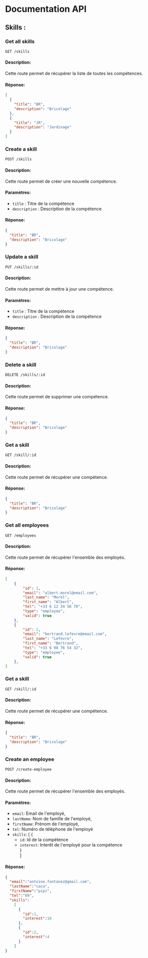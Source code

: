 # Documentation API

## Skills :

### Get all skills

```http
GET /skills
```

#### Description:
Cette route permet de récupérer la liste de toutes les compétences.

#### Réponse:
```json
[
  {
    "title": "BR",
    "description": "Bricolage"
  },
  {
    "title": "JR",
    "description": "Jardinage"
  }
]
```

### Create a skill

```http
POST /skills
```

#### Description:
Cette route permet de créer une nouvelle compétence.

#### Paramètres:
- `title` : Titre de la compétence
- `description` : Description de la compétence

#### Réponse:
```json
{
  "title": "BR",
  "description": "Bricolage"
}
```

### Update a skill

```http
PUT /skills/:id
```

#### Description:
Cette route permet de mettre à jour une compétence.

#### Paramètres:
- `title` : Titre de la compétence
- `description` : Description de la compétence

#### Réponse:
```json
{
  "title": "BR",
  "description": "Bricolage"
}
```

### Delete a skill

```http
DELETE /skills/:id
```

#### Description:
Cette route permet de supprimer une compétence.

#### Réponse:
```json
{
  "title": "BR",
  "description": "Bricolage"
}
```

### Get a skill

```http
GET /skill/:id
```

#### Description:
Cette route permet de récupérer une compétence.

#### Réponse:
```json
{
  "title": "BR",
  "description": "Bricolage"
}
```

### Get all employees

```http
GET /employees
```

#### Description:
Cette route permet de récupérer l'ensemble des employés.

#### Réponse:
```json
[
    {
        "id": 1,
        "email": "albert.morel@email.com",
        "last_name": "Morel",
        "first_name": "Albert",
        "tel": "+33 6 12 34 56 78",
        "type": "employee",
        "valid": true
    },
    {
        "id": 2,
        "email": "bertrand.lefevre@email.com",
        "last_name": "Lefevre",
        "first_name": "Bertrand",
        "tel": "+33 6 98 76 54 32",
        "type": "employee",
        "valid": true
    },
]
```

### Get a skill

```http
GET /skill/:id
```

#### Description:
Cette route permet de récupérer une compétence.

#### Réponse:
```json
{
  "title": "BR",
  "description": "Bricolage"
}
```

### Create an employee

```http
POST /create-employee
```

#### Description:
Cette route permet de récupérer l'ensemble des employés.

#### Paramètres:
- `email`: Email de l'employé,
- `lastName`: Nom de famille de l'employé,
- `firstName`: Prénom de l'employé,
- `tel`: Numéro de téléphone de l'employé
- `skills`: [
  {
    - `id`: Id de la compétence
    - `interest`: Interêt de l'employé pour la compétence  
  }   
]

#### Réponse:

```json
{
  "email":"antoine.fontanez@gmail.com",
  "lastName":"caca",
  "firstName":"pipi",
  "tel":"69",
  "skills":
    [
      {
        "id":1,
        "interest":10
      },
      {
        "id":2,
        "interest":4
      }
    ]
}
```
